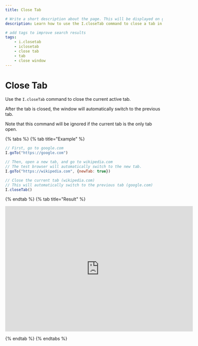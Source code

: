```yaml
---
title: Close Tab

# Write a short description about the page. This will be displayed on google search results.
description: Learn how to use the I.closeTab command to close a tab in your UIlicious test.

# add tags to improve search results
tags: 
    - i.closetab
    - iclosetab
    - close tab
    - tab
    - close window
---
```


# Close Tab

Use the `I.closeTab` command to close the current active tab.

After the tab is closed, the window will automatically switch to the previous tab.

Note that this command will be ignored if the current tab is the only tab open. 

{% tabs %}
{% tab title="Example" %}

```javascript
// First, go to google.com
I.goTo("https://google.com")

// Then, open a new tab, and go to wikipedia.com
// The test browser will automatically switch to the new tab.
I.goTo("https://wikipedia.com", {newTab: true})

// Close the current tab (wikipedia.com)
// This will automatically switch to the previous tab (google.com)
I.closeTab()
```

{% endtab %}
{% tab title="Result" %}

<iframe title='close-tab-example-1' src="https://snippet.uilicious.com/embed/test/public/SnPdeAEHjMHgog77tp4egu?stepNum=2&autoplay=0" style="display: block; min-width: 600px; min-height: 400px; margin: 0 auto; border: none;"></iframe>

{% endtab %}
{% endtabs %}